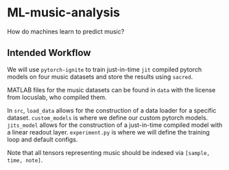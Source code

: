# ML-music-analysis
How do machines learn to predict music?

## Intended Workflow

We will use `pytorch-ignite` to train just-in-time `jit` compiled pytorch models on four music datasets and store the results using `sacred`.

MATLAB files for the music datasets can be found in `data` with the license from locuslab, who compiled them.

In `src`, `load_data` allows for the construction of a data loader for a specific dataset. `custom_models` is where we define our custom pytorch models. `jits_model` allows for the construction of a just-in-time compiled model with a linear readout layer. `experiment.py` is where we will define the training loop and default configs.

Note that all tensors representing music should be indexed via `[sample, time, note]`.